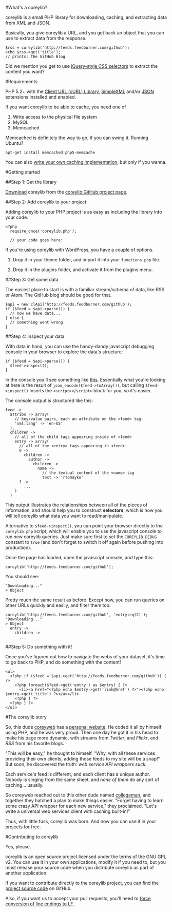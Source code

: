 #What's a coreylib?

coreylib is a small PHP library for downloading, caching, and extracting data from XML and JSON.

Basically, you give coreylib a URL, and you get back an object that you can use to extract data from the response.

    $rss = coreylib('http://feeds.feedburner.com/github');
    echo $rss->get('title');
    // prints: The GitHub Blog

Did we mention you get to use [jQuery-style CSS selectors](#) to extract the content you want?

#Requirements

PHP 5.2+ with the [Client URL (cURL) Library](http://www.php.net/manual/en/curl.installation.php),  [SimpleXML](http://www.php.net/manual/en/book.simplexml.php) and/or [JSON](http://www.php.net/manual/en/book.json.php)
extensions installed and enabled.

If you want coreylib to be able to cache, you need one of

1. Write access to the physical file system
2. MySQL
3. Memcached

Memcached is definitely the way to go, if you can swing it. Running Ubuntu?

    apt-get install memcached php5-memcache
    
You can also [write your own caching implementation](#), but only if you wanna.

#Getting started

##Step 1: Get the library

[Download](https://github.com/collegeman/coreylib/zipball/master) coreylib from the [coreylib GitHub project page](http://github.com/collegeman/coreylib).

##Step 2: Add coreylib to your project

Adding coreylib to your PHP project is as easy as including the library into your code.

    <?php
      require_once('coreylib.php');
      
      // your code goes here:
      
If you're using coreylib with WordPress, you have a couple of options.

1. Drop it in your theme folder, and import it into your `functions.php` file.

2. Drop it in the plugins folder, and activate it from the plugins menu.

##Step 3: Get some data

The easiest place to start is with a familiar stream/schema of data, like RSS or Atom. The GitHub blog should be good for that.

    $api = new clApi('http://feeds.feedburner.com/github');
    if ($feed = $api->parse()) {
      // now we have data...
    } else {
      // something went wrong
    }
    
##Step 4: Inspect your data

With data in hand, you can use the handy-dandy javascript debugging console in your browser to explore the data's structure:

    if ($feed = $api->parse()) {
      $feed->inspect();
    }
    
In the console you'll see something like [this](http://cl.ly/0d0E0i1a473k023B1F43). Essentially what you're looking at here is the result of `json_encode($feed->toArray())`, but calling `$feed->inspect()` inserts the `<script></script>` block for you, so it's easier.

The console output is structured like this:

    feed ->
      attribs -> array(
        // key/value pairs, each an attribute on the <feed> tag:
        'xml:lang' -> 'en-US'
      ), 
      children -> 
        // all of the child tags appearing inside of <feed>
        entry -> array(
          // all of the <entry> tags appearing in <feed>
          0 ->
            children ->
              author ->
                children ->
                  name ->
                    // the textual content of the <name> tag
                    text -> 'rtomayko'
          1 ->
            ...
        )
      )
      
This output illustrates the relationships between all of the pieces of information, and should help you to construct **selectors**,
which is how you will tell coreylib what data you want to read/manipulate.

Alternative to `$feed->inspect()`, you can point your browser directly to the `coreylib.php` script, which will enable you
to use the javascript console to run new coreylib queries. Just make sure first to set the `COREYLIB_DEBUG` constant to `true` (and don't forget to switch it off again before pushing into production).
    
Once the page has loaded, open the javascript console, and type this:

    coreylib('http://feeds.feedburner.com/github');
    
You should see:

    "Downloading..."
    > Object
    
Pretty much the same result as before. Except now, you can run queries on other URLs quickly and easily, and filter them too:

    coreylib('http://feeds.feedburner.com/github', 'entry:eq(2)');
    "Downloading..."
    > Object
      entry ->
        children ->
          ...
    
##Step 5: Do something with it!

Once you've figured out how to navigate the webs of your dataset, it's time to go back to PHP, and do something with the content!

    <ul>
      <?php if ($feed = $api->get('http://feeds.feedburner.com/github')) { ?>
        <?php foreach($feed->get('entry') as $entry) { ?>
          <li><a href="<?php echo $entry->get('link@href') ?>"><?php echo $entry->get('title') ?></a></li>
        <?php } ?>
      <?php } ?>
    </ul>
    
#The coreylib story

So, this dude [coreyweb](http://about.me/coreyweb) has a [personal website](http://coreyweb.com). He coded it all by himself using PHP, and he was very proud. Then one day he got it in his head to make his page more dynamic, with streams from *Twitter*, and *Flickr*, and *RSS* from his favorite blogs.

"This will be easy," he thought to himself.  "Why, with all these services providing their own clients, adding those feeds to my site will be a snap!"  But soon, he discovered the truth: *web service API wrappers suck.*

Each service's feed is different, and each client has a unique author. Nobody is singing from the same sheet, and *none of them* do any sort of caching... usually.

So coreyweb reached out to this other dude named [collegeman](http://www.facebook.com/home.php?sk=group_127756220636669&ap=1), and together they hatched a plan to make things easier.  "Forget having to learn some crazy API wrapper for each new service," they proclaimed. "Let's write a universal web services client with caching built-in!"

Thus, with little fuss, coreylib was born. And now you can use it in your projects for free.

#Contributing to coreylib

Yes, please.

coreylib is an open source project licensed under the terms of the GNU GPL v2. You can use it in your own applications, modify it if you need to, but you must release your source code when you distribute coreylib as part of another application.

If you want to contribute directly to the coreylib project, you can find the [project source code](http://github.com/collegeman/coreylib) on GitHub.

Also, if you want us to accept your pull requests, you'll need to [force conversion of line endings to LF](http://help.github.com/dealing-with-lineendings/).